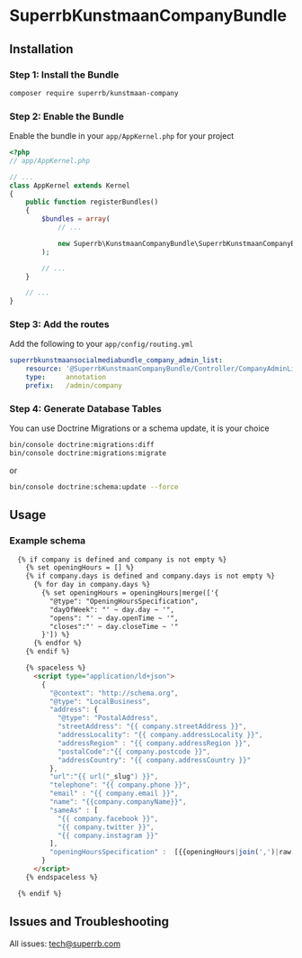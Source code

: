 # SuperrbKunstmaanCompanyBundle

## Installation

### Step 1: Install the Bundle

```bash
composer require superrb/kunstmaan-company
```

### Step 2: Enable the Bundle

Enable the bundle in your `app/AppKernel.php` for your project

```php
<?php
// app/AppKernel.php

// ...
class AppKernel extends Kernel
{
    public function registerBundles()
    {
        $bundles = array(
            // ...

            new Superrb\KunstmaanCompanyBundle\SuperrbKunstmaanCompanyBundle(),
        );

        // ...
    }

    // ...
}
```

### Step 3: Add the routes

Add the following to your `app/config/routing.yml`

```yml
superrbkunstmaansocialmediabundle_company_admin_list:
    resource: '@SuperrbKunstmaanCompanyBundle/Controller/CompanyAdminListController.php'
    type:     annotation
    prefix:   /admin/company
```

### Step 4: Generate Database Tables

You can use Doctrine Migrations or a schema update, it is your choice

```bash
bin/console doctrine:migrations:diff
bin/console doctrine:migrations:migrate
```
or
```bash
bin/console doctrine:schema:update --force
```

## Usage

### Example schema

```html
  {% if company is defined and company is not empty %}
    {% set openingHours = [] %}
    {% if company.days is defined and company.days is not empty %} 
      {% for day in company.days %}
        {% set openingHours = openingHours|merge(['{
          "@type": "OpeningHoursSpecification",
          "dayOfWeek": "' ~ day.day ~ '",
          "opens": "' ~ day.openTime ~ '",
          "closes":"' ~ day.closeTime ~ '"
        }']) %}
      {% endfor %}
    {% endif %}

    {% spaceless %}
      <script type="application/ld+json">
        { 
          "@context": "http://schema.org",
          "@type": "LocalBusiness",
          "address": {
            "@type": "PostalAddress",
            "streetAddress": "{{ company.streetAddress }}",
            "addressLocality": "{{ company.addressLocality }}",
            "addressRegion" : "{{ company.addressRegion }}",
            "postalCode":"{{ company.postcode }}",
            "addressCountry": "{{ company.addressCountry }}"
          },
          "url":"{{ url("_slug") }}",
          "telephone": "{{ company.phone }}",
          "email" : "{{ company.email }}",
          "name": "{{company.companyName}}",
          "sameAs" : [ 
            "{{ company.facebook }}",
            "{{ company.twitter }}",
            "{{ company.instagram }}"
          ],
          "openingHoursSpecification" :  [{{openingHours|join(',')|raw }}]
        }
      </script>
    {% endspaceless %}

  {% endif %}
```

## Issues and Troubleshooting

All issues: tech@superrb.com
